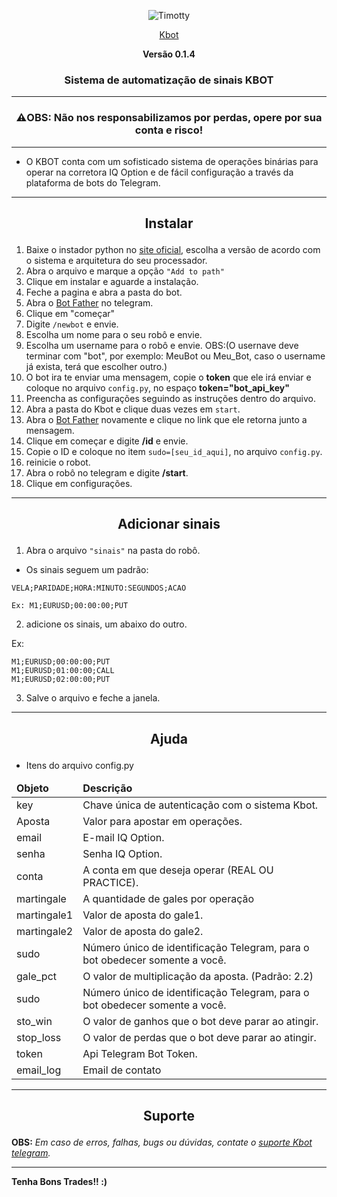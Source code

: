 <p align="center"><img src="https://github.com/francis-taylor/Timotty/blob/master/images.png" alt="Timotty"></p>
<p align="center"><a href="https://t.me/SuporteKbot">Kbot</a></p>
<p align="center"><strong>Versão 0.1.4</strong></p>

### <p align="center">Sistema de automatização de sinais KBOT</p>
* * *
### <p align="center">⚠️OBS: Não nos responsabilizamos por perdas, opere por sua conta e risco!</p>
* * *
* O KBOT conta com um sofisticado sistema de operações binárias para operar na corretora IQ Option e de fácil configuração a través da plataforma de bots do Telegram.

* * *
## <p align="center">Instalar</p>

1. Baixe o instador python no [site oficial](https://www.python.org/downloads/), escolha a versão de acordo com o sistema e arquitetura do seu processador.
2. Abra o arquivo e marque a opção `"Add to path"`
3. Clique em instalar e aguarde a instalação.
4. Feche a pagina e abra a pasta do bot.
5. Abra o [Bot Father](https://t.me/BotFather) no telegram.
6. Clique em "começar"
7. Digite `/newbot` e envie.
8. Escolha um nome para o seu robô e envie.
9. Escolha um username para o robô e envie. OBS:(O usernave deve terminar com "bot", por exemplo: MeuBot ou Meu_Bot, caso o username já exista, terá que escolher outro.)
10. O bot ira te enviar uma mensagem, copie o **token** que ele irá enviar e coloque no arquivo `config.py`, no espaço **token="bot_api_key"**
11. Preencha as configurações seguindo as instruções dentro do arquivo.
12. Abra a pasta do Kbot e clique duas vezes em ``start``.
13. Abra o [Bot Father](https://t.me/BotFather) novamente e clique no link que ele retorna junto a mensagem.
14. Clique em começar e digite **/id** e envie.
15. Copie o ID e coloque no item `sudo=[seu_id_aqui]`, no arquivo `config.py`.
16. reinicie o robot.
17. Abra o robô no telegram e digite **/start**.
18. Clique em configurações.

* * *
## <p align="center">Adicionar sinais</p>

1. Abra o arquivo ``"sinais"`` na pasta do robô.

* Os sinais seguem um padrão:

`VELA;PARIDADE;HORA:MINUTO:SEGUNDOS;ACAO`

``Ex: M1;EURUSD;00:00:00;PUT``

2) adicione os sinais, um abaixo do outro.

Ex:
```
M1;EURUSD;00:00:00;PUT
M1;EURUSD;01:00:00;CALL
M1;EURUSD;02:00:00;PUT
```

3) Salve o arquivo e feche a janela.

* * *
## <p align="center">Ajuda</p>

 * Itens do arquivo config.py
 
<table>
  <thead>
    <tr>
      <td><strong>Objeto</strong></td>
      <td><strong>Descrição</strong></td>
    </tr>
  </thead>
  <tbody>
    <tr>
      <td>key</td>
      <td>Chave única de autenticação com o sistema Kbot.</td>
    </tr>
    <tr>
      <td>Aposta</td>
      <td>Valor para apostar em operações.</td>
    </tr>
    <tr>
      <td>email</td>
      <td>E-mail IQ Option.</td>
    </tr>
    <tr>
     <td>senha</td>
     <td>Senha IQ Option.</td>
   </tr>
    <tr>
      <td>conta</td>
      <td>A conta em que deseja operar (REAL OU PRACTICE).</td>
    </tr>
    <tr>
      <td>martingale</td>
      <td>A quantidade de gales por operação</td>
    </tr>
    <tr>
      <td>martingale1</td>
      <td>Valor de aposta do gale1.</td>
    </tr>
    <tr>
      <td>martingale2</td>
      <td>Valor de aposta do gale2.</td>
    </tr>
    <tr>
      <td>sudo</td>
      <td>Número único de identificação Telegram, para o bot obedecer somente a você.</td>
    </tr>
    <tr>
      <td>gale_pct</td>
      <td>O valor de multiplicação da aposta. (Padrão: 2.2)</td>
    </tr>
    <tr>
      <td>sudo</td>
      <td>Número único de identificação Telegram, para o bot obedecer somente a você.</td>
    </tr>
    
   <tr>
      <td>sto_win</td>
      <td>O valor de ganhos que o bot deve parar ao atingir.</td>
    </tr>
    <tr>
      <td>stop_loss</td>
      <td>O valor de perdas que o bot deve parar ao atingir.</td>
    </tr>
    <tr>
      <td>token</td>
      <td>Api Telegram Bot Token.</td>
    </tr>
    <tr>
      <td>email_log</td>
      <td>Email de contato</td>
    </tr>
  </tbody>
</table>

* * *
## <p align="center">Suporte</p>
**OBS:** *Em caso de erros, falhas, bugs ou dúvidas, contate o [suporte Kbot telegram](https://t.me/SuporteKbot).*

* * *
**Tenha Bons Trades!! :)**
